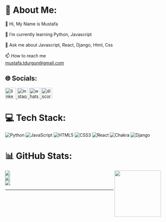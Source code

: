 # 💫 About Me:
💫 Hi, My Name is Mustafa<br><br>🌱 I’m currently learning Python, Javascript<br><br>💬 Ask me about Javascript, React, Django, Html, Css<br><br>📫 How to reach me <br>mustafa.tdurgun@gmail.com


## 🌐 Socials:
<div align="left">
  <a href="https://www.linkedin.com/in/mustafa-durgun-535665189/" target="_blank">
    <img src="https://img.shields.io/static/v1?message=LinkedIn&logo=linkedin&label=&color=0077B5&logoColor=white&labelColor=&style=for-the-badge" height="35" alt="linkedin logo"  />
  </a>
  <a href="https://www.instagram.com/tayyib.delete/" target="_blank">
    <img src="https://img.shields.io/static/v1?message=Instagram&logo=instagram&label=&color=E4405F&logoColor=white&labelColor=&style=for-the-badge" height="35" alt="instagram logo"  />
  </a>

  <a href="https://wa.me/905394232173" target="_blank">
    <img src="https://img.shields.io/static/v1?message=Whatsapp&logo=whatsapp&label=&color=25D366&logoColor=white&labelColor=&style=for-the-badge" height="35" alt="whatsapp logo"  />
  </a>
  <a href="discord.com/users/mtdrgn." target="_blank">
    <img src="https://img.shields.io/static/v1?message=Discord&logo=discord&label=&color=7289DA&logoColor=white&labelColor=&style=for-the-badge" height="35" alt="discord logo"  />
  </a>
</div>


# 💻 Tech Stack:
![Python](https://img.shields.io/badge/python-3670A0?style=for-the-badge&logo=python&logoColor=ffdd54) ![JavaScript](https://img.shields.io/badge/javascript-%23323330.svg?style=for-the-badge&logo=javascript&logoColor=%23F7DF1E) ![HTML5](https://img.shields.io/badge/html5-%23E34F26.svg?style=for-the-badge&logo=html5&logoColor=white) ![CSS3](https://img.shields.io/badge/css3-%231572B6.svg?style=for-the-badge&logo=css3&logoColor=white) ![React](https://img.shields.io/badge/react-%2320232a.svg?style=for-the-badge&logo=react&logoColor=%2361DAFB) ![Chakra](https://img.shields.io/badge/chakra-%234ED1C5.svg?style=for-the-badge&logo=chakraui&logoColor=white) ![Django](https://img.shields.io/badge/django-%23092E20.svg?style=for-the-badge&logo=django&logoColor=white)
# 📊 GitHub Stats:
![](https://github-readme-stats.vercel.app/api?username=MustafaDurgunn&theme=radical&hide_border=false&include_all_commits=false&count_private=false) <img align="right" height="150" src="https://i.giphy.com/media/RbDKaczqWovIugyJmW/giphy.webp"  /> <br/>
![](https://github-readme-streak-stats.herokuapp.com/?user=MustafaDurgunn&theme=radical&hide_border=false)<br/>
![](https://github-readme-stats.vercel.app/api/top-langs/?username=MustafaDurgunn&theme=radical&hide_border=false&include_all_commits=false&count_private=false&layout=compact) 


---


